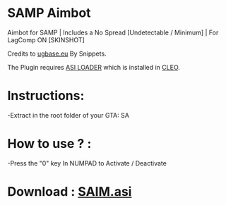 # SAMP Aimbot

Aimbot for SAMP | Includes a No Spread [Undetectable / Minimum] | For LagComp ON [SKINSHOT]

Credits to [ugbase.eu](http://ugbase.eu/) By Snippets.

The Plugin requires [ASI LOADER](https://www.gtagarage.com/mods/show.php?id=21709) which is installed in [CLEO](https://cleo.li/).

# Instructions:

  -Extract in the root folder of your GTA: SA
  
# How to use ? :
  -Press the "0" key In NUMPAD to Activate / Deactivate

# Download : [SAIM.asi](https://github.com/DestroyerDarkNess/SAMP-Aimbot/releases/download/1.0/SAIM.asi)
